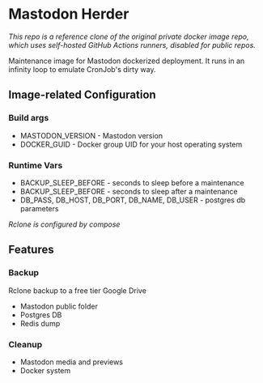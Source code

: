 # Mastodon Herder
_This repo is a reference clone of the original private docker image repo, which uses self-hosted GitHub Actions runners, 
disabled for public repos._

Maintenance  image for Mastodon dockerized deployment.
It runs in an infinity loop to emulate CronJob's dirty way.

## Image-related Configuration
### Build args
- MASTODON_VERSION - Mastodon version
- DOCKER_GUID - Docker group UID for your host operating system

### Runtime Vars
- BACKUP_SLEEP_BEFORE - seconds to sleep before a maintenance
- BACKUP_SLEEP_BEFORE - seconds to sleep after a maintenance
- DB_PASS, DB_HOST, DB_PORT, DB_NAME, DB_USER - postgres db parameters

*Rclone is configured by compose*

## Features

### Backup
Rclone backup to a free tier Google Drive 
- Mastodon public folder 
- Postgres DB
- Redis dump

### Cleanup
- Mastodon media and previews
- Docker system
